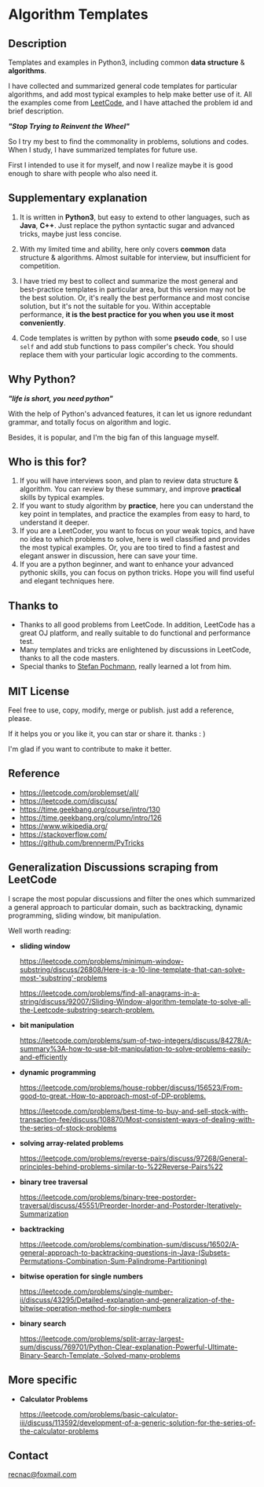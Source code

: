 # Algorithm Templates



## Description

Templates and examples in Python3, including common **data structure** & **algorithms**.

I have collected and summarized general code templates for particular algorithms, and add most typical examples to help make better use of it. All the examples come from [LeetCode](https://www.leetcode.com), and I have attached the problem id and brief description.



***"Stop Trying to Reinvent the Wheel"***

So I try my best to find the commonality in problems, solutions and codes. When I study, I have summarized templates for future use. 

First I intended to use it for myself, and now I realize maybe it is good enough to share with people who also need it.




## Supplementary explanation
1. It is written in **Python3**, but easy to extend to other languages, such as **Java**, **C++**. Just replace the python syntactic sugar and advanced tricks, maybe just less concise.

2. With my limited time and ability, here only covers **common** data structure & algorithms. Almost suitable for interview, but insufficient for competition.

3. I have tried my best to collect and summarize the most general and best-practice templates in particular area, but this version may not be the best solution. Or, it's really the best performance and most concise solution, but it's not the suitable for you. Within acceptable performance, **it is the best practice for you when you use it most conveniently**. 

4. Code templates is written by python with some **pseudo code**, so I use `self` and add stub functions to pass compiler's check. You should replace them with your particular logic according to the comments.



## Why Python?
***"life is short, you need python"***

With the help of Python's advanced features, it can let us ignore redundant grammar, and totally focus on algorithm and logic.

Besides, it is popular, and I'm the big fan of this language myself.




## Who is this for?
1. If you will have interviews soon, and plan to review data structure & algorithm. You can review by these summary, and improve **practical** skills by typical examples.
2. If you want to study algorithm by **practice**, here you can understand the key point in templates, and practice the examples from easy to hard, to understand it deeper.
3. If you are a LeetCoder, you want to focus on your weak topics, and have no idea to which problems to solve, here is well classified and provides the most typical examples. Or, you are too tired to find a fastest and elegant answer in discussion, here can save your time.
4. If you are a python beginner, and want to enhance your advanced pythonic skills, you can focus on python tricks. Hope you will find useful and elegant techniques here. 



## Thanks to
* Thanks to all good problems from LeetCode. In addition, LeetCode has a great OJ platform, and really suitable to do functional and performance test.
* Many templates and tricks are enlightened by discussions in LeetCode, thanks to all the code masters.
* Special thanks to [Stefan Pochmann](https://leetcode.com/stefanpochmann/), really learned a lot from him.



## MIT License

Feel free to use, copy, modify, merge or publish. just add a reference, please. 

If it helps you or you like it, you can star or share it. thanks : )

I'm glad if you want to contribute to make it better.




## Reference

* https://leetcode.com/problemset/all/
* https://leetcode.com/discuss/
* https://time.geekbang.org/course/intro/130
* https://time.geekbang.org/column/intro/126
* https://www.wikipedia.org/
* https://stackoverflow.com/
* https://github.com/brennerm/PyTricks




## Generalization Discussions scraping from LeetCode
I scrape the most popular discussions and filter the ones which summarized a general approach to particular domain, such as backtracking, dynamic programming, sliding window, bit manipulation. 

Well worth reading:

- **sliding window**

  <https://leetcode.com/problems/minimum-window-substring/discuss/26808/Here-is-a-10-line-template-that-can-solve-most-'substring'-problems>

  <https://leetcode.com/problems/find-all-anagrams-in-a-string/discuss/92007/Sliding-Window-algorithm-template-to-solve-all-the-Leetcode-substring-search-problem.>

- **bit manipulation**

  <https://leetcode.com/problems/sum-of-two-integers/discuss/84278/A-summary%3A-how-to-use-bit-manipulation-to-solve-problems-easily-and-efficiently>

- **dynamic programming**

  <https://leetcode.com/problems/house-robber/discuss/156523/From-good-to-great.-How-to-approach-most-of-DP-problems.>

  <https://leetcode.com/problems/best-time-to-buy-and-sell-stock-with-transaction-fee/discuss/108870/Most-consistent-ways-of-dealing-with-the-series-of-stock-problems>

- **solving array-related problems**

  <https://leetcode.com/problems/reverse-pairs/discuss/97268/General-principles-behind-problems-similar-to-%22Reverse-Pairs%22>

- **binary tree traversal**

  <https://leetcode.com/problems/binary-tree-postorder-traversal/discuss/45551/Preorder-Inorder-and-Postorder-Iteratively-Summarization>

- **backtracking**

  <https://leetcode.com/problems/combination-sum/discuss/16502/A-general-approach-to-backtracking-questions-in-Java-(Subsets-Permutations-Combination-Sum-Palindrome-Partitioning)>

- **bitwise operation for single numbers**

  <https://leetcode.com/problems/single-number-ii/discuss/43295/Detailed-explanation-and-generalization-of-the-bitwise-operation-method-for-single-numbers>

- **binary search**

  <https://leetcode.com/problems/split-array-largest-sum/discuss/769701/Python-Clear-explanation-Powerful-Ultimate-Binary-Search-Template.-Solved-many-problems>
  
## More specific

- **Calculator Problems**

  <https://leetcode.com/problems/basic-calculator-iii/discuss/113592/development-of-a-generic-solution-for-the-series-of-the-calculator-problems>
  
## Contact
recnac@foxmail.com
